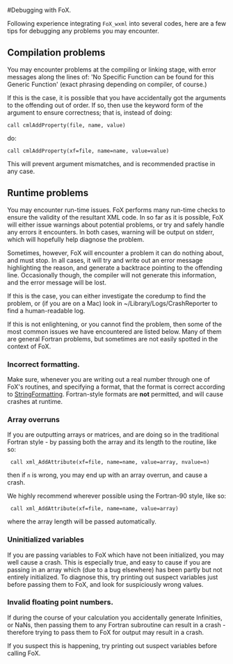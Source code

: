 #Debugging with FoX.

Following experience integrating `FoX_wxml` into several codes, here are a few tips for debugging any problems you may encounter.


## Compilation problems

You may encounter problems at the compiling or linking stage, with error messages along the lines of:
     'No Specific Function can be found for this Generic Function'
(exact phrasing depending on compiler, of course.)

If this is the case, it is possible that you have accidentally got the arguments to the offending out of order. If so, then use the keyword form of the argument to ensure correctness; that is, instead of doing:

    call cmlAddProperty(file, name, value)

do:

    call cmlAddProperty(xf=file, name=name, value=value)

This will prevent argument mismatches, and is recommended practise in any case.

## Runtime problems

You may encounter run-time issues. FoX performs many run-time checks to ensure the validity of the resultant XML code. In so far as it is possible, FoX will either issue warnings about potential problems, or try and safely handle any errors it encounters. In both cases, warning will be output on stderr, which will hopefully help diagnose the problem.

Sometimes, however, FoX will encounter a problem it can do nothing about, and must stop. In all cases, it will try and write out an error message highlighting the reason, and generate a backtrace pointing to the offending line. Occasionally though, the compiler will not generate this information, and the error message will be lost.

If this is the case, you can either investigate the coredump to find the problem, or (if you are on a Mac) look in ~/Library/Logs/CrashReporter to find a human-readable log.

If this is not enlightening, or you cannot find the problem, then some of the most common issues we have encountered are listed below. Many of them are general Fortran problems, but sometimes are not easily spotted in the context of FoX.

### Incorrect formatting.

Make sure, whenever you are writing out a real number through one of FoX's routines, and specifying a format, that the format is correct according to [StringFormatting](|StringFormatting|). Fortran-style formats are **not** permitted, and will cause crashes at runtime.

### Array overruns

If you are outputting arrays or matrices, and are doing so in the traditional Fortran style - by passing both the array and its length to the routine, like so:

     call xml_AddAttribute(xf=file, name=name, value=array, nvalue=n)

then if `n` is wrong, you may end up with an array overrun, and cause a crash.

We highly recommend wherever possible using the Fortran-90 style, like so:

     call xml_AddAttribute(xf=file, name=name, value=array)

where the array length will be passed automatically.

### Uninitialized variables

If you are passing variables to FoX which have not been initialized, you may well cause a crash. This is especially true, and easy to cause if you are passing in an array which (due to a bug elsewhere) has been partly but not entirely initialized. To diagnose this, try printing out suspect variables just before passing them to FoX, and look for suspiciously wrong values.

### Invalid floating point numbers.

If during the course of your calculation you accidentally generate Infinities, or NaNs, then passing them to any Fortran subroutine can result in a crash - therefore trying to pass them to FoX for output may result in a crash.

If you suspect this is happening, try printing out suspect variables before calling FoX. 
